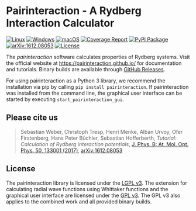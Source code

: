 # Pairinteraction - A Rydberg Interaction Calculator

[![Linux](https://github.com/pairinteraction/pairinteraction/actions/workflows/linux.yml/badge.svg)](https://github.com/pairinteraction/pairinteraction/actions/workflows/linux.yml)
[![Windows](https://github.com/pairinteraction/pairinteraction/actions/workflows/windows.yml/badge.svg)](https://github.com/pairinteraction/pairinteraction/actions/workflows/windows.yml)
[![macOS](https://github.com/pairinteraction/pairinteraction/actions/workflows/macos.yml/badge.svg)](https://github.com/pairinteraction/pairinteraction/actions/workflows/macos.yml)
[![Coverage Report][codecov-svg]][codecov-link]
[![PyPI Package][pypi-svg]][pypi-link]
[![arXiv:1612.08053][arXiv-svg]][arXiv-link]
[![License][license-svg]][gpl-link]

The *pairinteraction* software calculates properties of Rydberg systems. Visit the official website at https://pairinteraction.github.io/ for documentation and tutorials.
Binary builds are available through [GitHub Releases](https://github.com/pairinteraction/pairinteraction/releases).

For using pairinteraction as a Python 3 library, we recommend the installation via pip by calling `pip install pairinteraction`. If pairinteraction was installed from the command line, the graphical user interface can be started by executing `start_pairinteraction_gui`.

## Please cite us

> Sebastian Weber, Christoph Tresp, Henri Menke, Alban Urvoy, Ofer Firstenberg, Hans Peter Büchler, Sebastian Hofferberth, *Tutorial: Calculation of Rydberg interaction potentials*, [J. Phys. B: At. Mol. Opt. Phys. 50, 133001 (2017)][journal-link], [arXiv:1612.08053][arXiv-link]

## License

The pairinteraction library is licensed under the [LGPL v3][lgpl-link]. The extension for calculating
radial wave functions using Whittaker functions and the graphical user interface are licensed under the [GPL v3][gpl-link].
The GPL v3 also applies to the combined work and all provided binary builds.

[pypi-svg]: https://img.shields.io/pypi/v/pairinteraction.svg?color=orange
[pypi-link]: https://pypi.org/project/pairinteraction/
[codecov-svg]: https://img.shields.io/badge/code-coverage-blue.svg?style=flat
[codecov-link]: https://pairinteraction.github.io/pairinteraction/coverage/html/index.html
[arXiv-svg]: https://img.shields.io/badge/arXiv-1612.08053-b31b1b.svg?style=flat
[arXiv-link]: https://arxiv.org/abs/1612.08053
[license-svg]: https://img.shields.io/badge/License-GPLv3-blue.svg?style=flat
[gpl-link]: https://www.gnu.org/licenses/gpl-3.0.html
[lgpl-link]: https://www.gnu.org/licenses/lgpl-3.0.html
[journal-link]: https://doi.org/10.1088/1361-6455/aa743a
